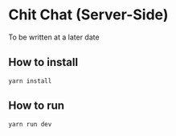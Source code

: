 # Chit Chat (Server-Side)

To be written at a later date

## How to install
```
yarn install
```

## How to run
```
yarn run dev
```

